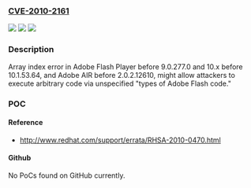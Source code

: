 ### [CVE-2010-2161](https://cve.mitre.org/cgi-bin/cvename.cgi?name=CVE-2010-2161)
![](https://img.shields.io/static/v1?label=Product&message=n%2Fa&color=blue)
![](https://img.shields.io/static/v1?label=Version&message=n%2Fa&color=blue)
![](https://img.shields.io/static/v1?label=Vulnerability&message=n%2Fa&color=brighgreen)

### Description

Array index error in Adobe Flash Player before 9.0.277.0 and 10.x before 10.1.53.64, and Adobe AIR before 2.0.2.12610, might allow attackers to execute arbitrary code via unspecified "types of Adobe Flash code."

### POC

#### Reference
- http://www.redhat.com/support/errata/RHSA-2010-0470.html

#### Github
No PoCs found on GitHub currently.

